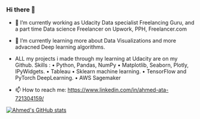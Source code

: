 ### Hi there 👋


- 🔭 I’m currently working as Udacity Data specialist Freelancing Guru, and a part time Data science Freelancer on Upwork, PPH, Freelancer.com
- 🌱 I’m currently learning more about Data Visualizations and more advacned Deep learning algorithms.
- ALL my projects i made through my learning at Udacity are on my Github.
Skills :
• Python, Pandas, NumPy
• Matplotlib, Seaborn, Plotly, IPyWidgets.
• Tableau
• Sklearn machine learning.
• TensorFlow and PyTorch DeepLearning.
• AWS Sagemaker

- 📫 How to reach me: https://www.linkedin.com/in/ahmed-ata-721304159/

[![Ahmed's GitHub stats](https://github-readme-stats.vercel.app/api?username=attapalace&show_icons=true&theme=tokyonight)](https://github.com/attapalace/github-readme-stats)
